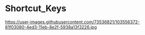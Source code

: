 # Shortcut_Keys

https://user-images.githubusercontent.com/73536821/103556372-81f03080-4ed3-11eb-8e2f-5938a13f3226.jpg
